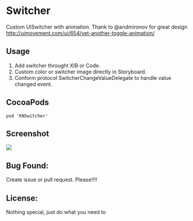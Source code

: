 # Switcher
Custom UISwitcher with animation. Thank to @andmironov for great design http://uimovement.com/ui/654/yet-another-toggle-animation/
## Usage
1. Add switcher throught XIB or Code. 
2. Custom color or switcher image directly in Storyboard.
2. Conform protocol SwitcherChangeValueDelegate to handle value changed event.

## CocoaPods
```pod 'KNSwitcher'```

## Screenshot
![](/Switcher.gif) 


## Bug Found: 
Create issue or pull request. Please!!!!

## License: 
Nothing special, just do what you need to
